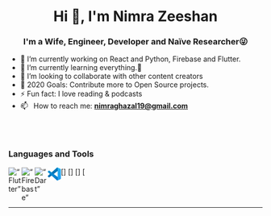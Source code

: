 <h1 align="center"> Hi 👋, I'm  Nimra Zeeshan</h1>
<h3 align="center">I'm a Wife, Engineer, Developer and Naïve Researcher😜</h3>

- 🔭 I’m currently working on React and Python, Firebase and Flutter.
- 🌱 I’m currently learning everything.🤣
- 👯 I’m looking to collaborate with other content creators
- 🥅 2020 Goals: Contribute more to Open Source projects.
- ⚡ Fun fact: I love reading & podcasts
- 📫 &ensp;How to reach me:  [**nimraghazal19@gmail.com**][email]

<br />
<br />

### Languages and Tools
[<img align="left" alt=“Flutter” width="26px" src="https://www.vectorlogo.zone/logos/flutterio/flutterio-icon.svg" />]
[<img align="left" alt=“Firebase” width="26px" src="https://www.vectorlogo.zone/logos/firebase/firebase-icon.svg" />]
[<img align="left" alt=“Dart” width="26px" src="https://www.vectorlogo.zone/logos/dartlang/dartlang-icon.svg" />]
[<img align="left" alt=“Github” width="26px" src="https://raw.githubusercontent.com/github/explore/80688e429a7d4ef2fca1e82350fe8e3517d3494d/topics/visual-studio-code/visual-studio-code.png" />


<br />
<br />

---

[linkedin]: https://linkedin.com/in/nimra-ghazal
[github]: https://github.com/NimraZeeshan
[email]: mailto:nimra.ghazal@carotechnology.com
